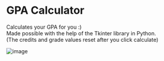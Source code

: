 # GPA Calculator

Calculates your GPA for you :)\
Made possible with the help of the Tkinter library in Python.\
(The credits and grade values reset after you click calculate)

![image](https://user-images.githubusercontent.com/122785879/215313350-755baa8b-c7a2-4853-8043-3d1182be0e9d.png)
